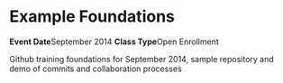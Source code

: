 # Example Foundations
**Event Date**September 2014 **Class Type**Open Enrollment

Github training foundations for September 2014, sample repository and demo of commits and collaboration processes
